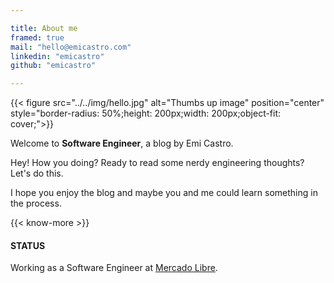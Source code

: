 ```yaml
---

title: About me
framed: true
mail: "hello@emicastro.com"
linkedin: "emicastro"
github: "emicastro"

---
```

{{< figure src="../../img/hello.jpg" alt="Thumbs up image" position="center" style="border-radius: 50%;height: 200px;width: 200px;object-fit: cover;">}}

Welcome to **Software Engineer**, a blog by Emi Castro.

Hey! How you doing? Ready to read some nerdy engineering thoughts? Let's do this.

I hope you enjoy the blog and maybe you and me could learn something in the process.

{{< know-more >}}

#### STATUS

Working as a Software Engineer at [Mercado Libre](https://github.com/mercadolibre).